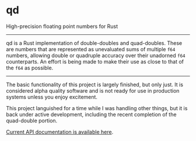 # qd

High-precision floating point numbers for Rust

---

qd is a Rust implementation of double-doubles and quad-doubles. These are numbers that are represented as unevaluated sums of multiple `f64` numbers, allowing double or quadruple accuracy over their unadorned `f64` counterparts. An effort is being made to make their use as close to that of the `f64` as possible.

---

The basic functionality of this project is largely finished, but only just. It is considered alpha quality software and is not ready for use in production systems unless you enjoy excitement.

This project languished for a time while I was handling other things, but it is back under active development, including the recent completion of the quad-double portion.

[Current API documentation is available here](https://barandis.github.com/qd/qd/index.html).
